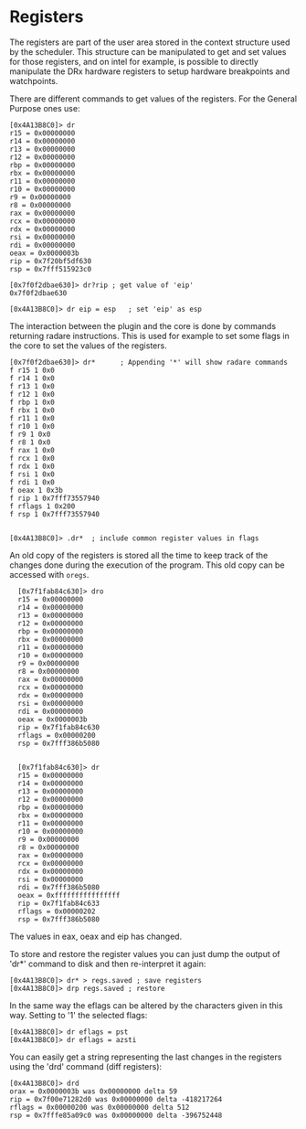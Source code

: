 # Registers

The registers are part of the user area stored in the context structure used by the scheduler. This structure can be manipulated to get and set values for those registers, and on intel for example, is possible to directly manipulate the DRx hardware registers to setup hardware breakpoints and watchpoints.

There are different commands to get values of the registers. For the General Purpose ones use:

    [0x4A13B8C0]> dr
    r15 = 0x00000000
    r14 = 0x00000000
    r13 = 0x00000000
    r12 = 0x00000000
    rbp = 0x00000000
    rbx = 0x00000000
    r11 = 0x00000000
    r10 = 0x00000000
    r9 = 0x00000000
    r8 = 0x00000000
    rax = 0x00000000
    rcx = 0x00000000
    rdx = 0x00000000
    rsi = 0x00000000
    rdi = 0x00000000
    oeax = 0x0000003b
    rip = 0x7f20bf5df630
    rsp = 0x7fff515923c0

    [0x7f0f2dbae630]> dr?rip ; get value of 'eip'
    0x7f0f2dbae630

    [0x4A13B8C0]> dr eip = esp   ; set 'eip' as esp
    
    
The interaction between the plugin and the core is done by commands returning radare instructions. This is used for example to set some flags in the core to set the values of the registers.

    [0x7f0f2dbae630]> dr*      ; Appending '*' will show radare commands
    f r15 1 0x0
    f r14 1 0x0
    f r13 1 0x0
    f r12 1 0x0
    f rbp 1 0x0
    f rbx 1 0x0
    f r11 1 0x0
    f r10 1 0x0
    f r9 1 0x0
    f r8 1 0x0
    f rax 1 0x0
    f rcx 1 0x0
    f rdx 1 0x0
    f rsi 1 0x0
    f rdi 1 0x0
    f oeax 1 0x3b
    f rip 1 0x7fff73557940
    f rflags 1 0x200
    f rsp 1 0x7fff73557940


    [0x4A13B8C0]> .dr*  ; include common register values in flags

An old copy of the registers is stored all the time to keep track of the changes done during the execution of the program. This old copy can be accessed with `oregs`.

      [0x7f1fab84c630]> dro
      r15 = 0x00000000
      r14 = 0x00000000
      r13 = 0x00000000
      r12 = 0x00000000
      rbp = 0x00000000
      rbx = 0x00000000
      r11 = 0x00000000
      r10 = 0x00000000
      r9 = 0x00000000
      r8 = 0x00000000
      rax = 0x00000000
      rcx = 0x00000000
      rdx = 0x00000000
      rsi = 0x00000000
      rdi = 0x00000000
      oeax = 0x0000003b
      rip = 0x7f1fab84c630
      rflags = 0x00000200
      rsp = 0x7fff386b5080


      [0x7f1fab84c630]> dr
      r15 = 0x00000000
      r14 = 0x00000000
      r13 = 0x00000000
      r12 = 0x00000000
      rbp = 0x00000000
      rbx = 0x00000000
      r11 = 0x00000000
      r10 = 0x00000000
      r9 = 0x00000000
      r8 = 0x00000000
      rax = 0x00000000
      rcx = 0x00000000
      rdx = 0x00000000
      rsi = 0x00000000
      rdi = 0x7fff386b5080
      oeax = 0xffffffffffffffff
      rip = 0x7f1fab84c633
      rflags = 0x00000202
      rsp = 0x7fff386b5080

The values in eax, oeax and eip has changed.

To store and restore the register values you can just dump the output of 'dr*' command to disk and then re-interpret it again:


    [0x4A13B8C0]> dr* > regs.saved ; save registers
    [0x4A13B8C0]> drp regs.saved ; restore


In the same way the eflags can be altered by the characters given in this way. Setting to '1' the selected flags:

    [0x4A13B8C0]> dr eflags = pst
    [0x4A13B8C0]> dr eflags = azsti

You can easily get a string representing the last changes in the registers using the 'drd' command (diff registers):

    [0x4A13B8C0]> drd
    orax = 0x0000003b was 0x00000000 delta 59
    rip = 0x7f00e71282d0 was 0x00000000 delta -418217264
    rflags = 0x00000200 was 0x00000000 delta 512
    rsp = 0x7fffe85a09c0 was 0x00000000 delta -396752448